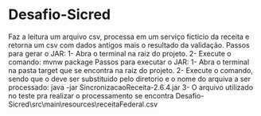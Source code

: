 # Desafio-Sicred

Faz a leitura um arquivo csv, processa em um serviço ficticio da receita e retorna um csv com dados antigos mais o resultado da validação. 
Passos para gerar o JAR:
1- Abra o terminal na raiz do projeto.
2- Execute o comando:  mvnw  package
Passos para  executar o JAR:
1- Abra o terminal na pasta target que se encontra na raiz do projeto.
2-  Execute o comando,  sendo que o <input-file> deve ser substituido pelo diretorio  e o nome do arquiva a ser processado: java -jar SincronizacaoReceita-2.6.4.jar <input-file>
3- O arquivo utilizado no teste pra realizar o processamento se encontra Desafio-Sicred\src\main\resources\receitaFederal.csv